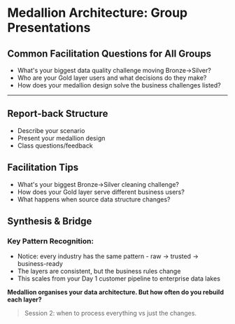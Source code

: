 # Medallion Architecture: Group Presentations

## Common Facilitation Questions for All Groups

- What's your biggest data quality challenge moving Bronze→Silver?
- Who are your Gold layer users and what decisions do they make?
- How does your medallion design solve the business challenges listed?

---

## Report-back Structure

- Describe your scenario
- Present your medallion design
- Class questions/feedback

## Facilitation Tips

- What's your biggest Bronze→Silver cleaning challenge?
- How does your Gold layer serve different business users?
- What happens when source data structure changes?

## Synthesis & Bridge

### Key Pattern Recognition:

- Notice: every industry has the same pattern - raw → trusted → business-ready
- The layers are consistent, but the business rules change
- This scales from your Day 1 customer pipeline to enterprise data lakes

**Medallion organises your data architecture. But how often do you rebuild each layer?**

> Session 2: when to process everything vs just the changes.
